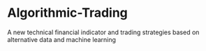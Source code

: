 # Algorithmic-Trading
 A new technical financial indicator and trading strategies based on alternative data and machine learning 
